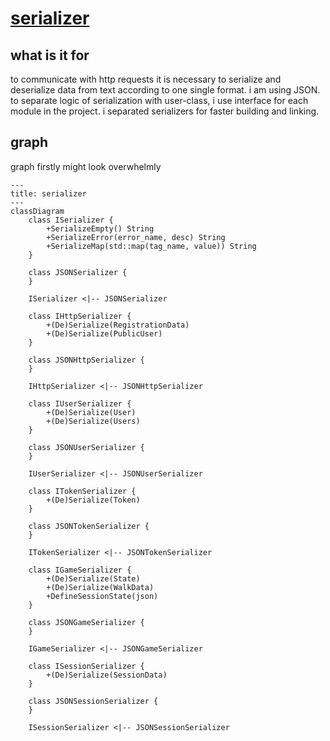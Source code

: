 # [serializer](https://github.com/LeeDoor/hex_chess_backend/tree/main/src/serializer)
## what is it for
to communicate with http requests it is necessary to serialize and deserialize data from text according to one single format. i am using JSON. to separate logic of serialization with user-class, i use interface for each module in the project. i separated serializers for faster building and linking.
## graph
graph firstly might look overwhelmly
```mermaid
---
title: serializer
---
classDiagram
    class ISerializer {
        +SerializeEmpty() String
        +SerializeError(error_name, desc) String
        +SerializeMap(std::map(tag_name, value)) String
    }
    
    class JSONSerializer {
    }

    ISerializer <|-- JSONSerializer

    class IHttpSerializer {
        +(De)Serialize(RegistrationData) 
        +(De)Serialize(PublicUser) 
    }
    
    class JSONHttpSerializer {
    }

    IHttpSerializer <|-- JSONHttpSerializer

    class IUserSerializer {
        +(De)Serialize(User) 
        +(De)Serialize(Users) 
    }
    
    class JSONUserSerializer {
    }

    IUserSerializer <|-- JSONUserSerializer

    class ITokenSerializer {
        +(De)Serialize(Token) 
    }
    
    class JSONTokenSerializer {
    }

    ITokenSerializer <|-- JSONTokenSerializer

    class IGameSerializer {
        +(De)Serialize(State) 
        +(De)Serialize(WalkData) 
        +DefineSessionState(json)
    }
    
    class JSONGameSerializer {
    }

    IGameSerializer <|-- JSONGameSerializer

    class ISessionSerializer {
        +(De)Serialize(SessionData) 
    }
    
    class JSONSessionSerializer {
    }

    ISessionSerializer <|-- JSONSessionSerializer
```
